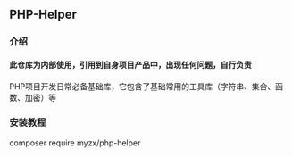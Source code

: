 ## PHP-Helper
### 介绍
#### 此仓库为内部使用，引用到自身项目产品中，出现任何问题，自行负责
PHP项目开发日常必备基础库，它包含了基础常用的工具库（字符串、集合、函数、加密）等

### 安装教程
composer require myzx/php-helper

